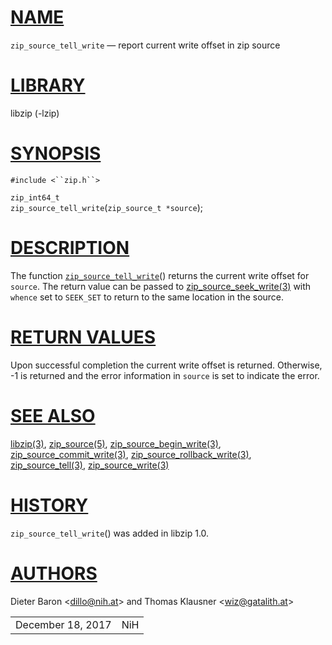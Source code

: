 # [NAME](#NAME)

`zip_source_tell_write` — report current write offset in zip source

# [LIBRARY](#LIBRARY)

libzip (-lzip)

# [SYNOPSIS](#SYNOPSIS)

`#include <``zip.h``>`

`zip_int64_t`  
`zip_source_tell_write`(`zip_source_t *source`);

# [DESCRIPTION](#DESCRIPTION)

The function [`zip_source_tell_write`](#zip_source_tell_write)() returns
the current write offset for `source`. The return value can be passed to
[zip_source_seek_write(3)](zip_source_seek_write.md) with `whence` set
to `SEEK_SET` to return to the same location in the source.

# [RETURN VALUES](#RETURN_VALUES)

Upon successful completion the current write offset is returned.
Otherwise, -1 is returned and the error information in `source` is set
to indicate the error.

# [SEE ALSO](#SEE_ALSO)

[libzip(3)](libzip.md), [zip_source(5)](zip_source.md),
[zip_source_begin_write(3)](zip_source_begin_write.md),
[zip_source_commit_write(3)](zip_source_commit_write.md),
[zip_source_rollback_write(3)](zip_source_rollback_write.md),
[zip_source_tell(3)](zip_source_tell.md),
[zip_source_write(3)](zip_source_write.md)

# [HISTORY](#HISTORY)

`zip_source_tell_write`() was added in libzip 1.0.

# [AUTHORS](#AUTHORS)

Dieter Baron \<[dillo@nih.at](mailto:dillo@nih.at)\> and Thomas Klausner
\<[wiz@gatalith.at](mailto:wiz@gatalith.at)\>

|                   |     |
|-------------------|-----|
| December 18, 2017 | NiH |
